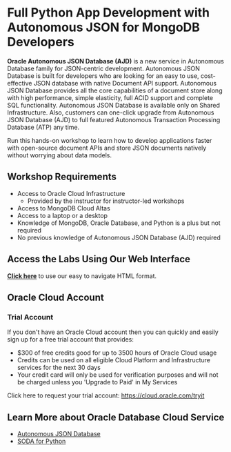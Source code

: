 # Full Python App Development with Autonomous JSON for MongoDB Developers

**Oracle Autonomous JSON Database (AJD)** is a new service in Autonomous Database family for JSON-centric development. Autonomous JSON Database is built for developers who are looking for an easy to use, cost-effective JSON database with native Document API support. Autonomous JSON Database provides all the core capabilities of a document store along with high performance, simple elasticity, full ACID support and complete SQL functionality. Autonomous JSON Database is available only on Shared Infrastructure. Also, customers can one-click upgrade from Autonomous JSON Database (AJD) to full featured Autonomous Transaction Processing Database (ATP) any time.

Run this hands-on workshop to learn how to develop applications faster with open-source document APIs and store JSON documents natively without worrying about data models.

## Workshop Requirements

* Access to Oracle Cloud Infrastructure
    * Provided by the instructor for instructor-led workshops
* Access to MongoDB Cloud Altas
* Access to a laptop or a desktop
* Knowledge of MongoDB, Oracle Database, and Python is a plus but not required
* No previous knowledge of Autonomous JSON Database (AJD) required

## Access the Labs Using Our Web Interface

**[Click here](https://oracle.github.io/learning-library/data-management-library/autonomous-database/developer/ajd-soda/index.html)** to use our easy to navigate HTML format.

## Oracle Cloud Account

### Trial Account

If you don't have an Oracle Cloud account then you can quickly and easily sign up for a free trial account that provides:
- $300 of free credits good for up to 3500 hours of Oracle Cloud usage
- Credits can be used on all eligible Cloud Platform and Infrastructure services for the next 30 days
- Your credit card will only be used for verification purposes and will not be charged unless you 'Upgrade to Paid' in My Services

Click here to request your trial account: https://cloud.oracle.com/tryit

## Learn More about Oracle Database Cloud Service

- [Autonomous JSON Database](https://docs.oracle.com/en/cloud/paas/autonomous-json-database/ajdug/autonomous-json-database.html)
- [SODA for Python](https://docs.oracle.com/en/database/oracle/simple-oracle-document-access/python/index.html)


